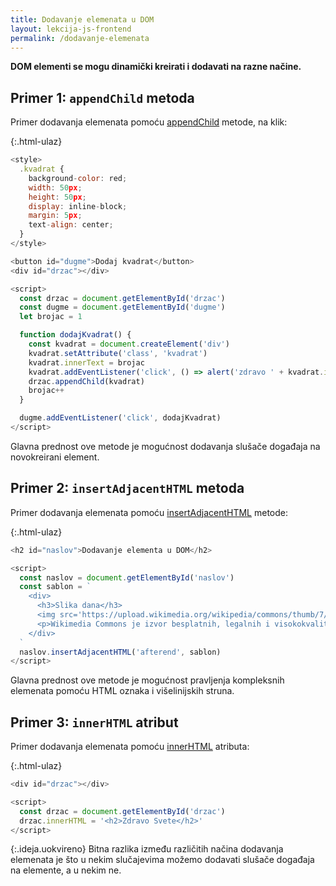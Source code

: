 ```yaml
---
title: Dodavanje elemenata u DOM
layout: lekcija-js-frontend
permalink: /dodavanje-elemenata
---
```


**DOM elementi se mogu dinamički kreirati i dodavati na razne načine.**

## Primer 1: `appendChild` metoda

Primer dodavanja elemenata pomoću [appendChild](https://developer.mozilla.org/en-US/docs/Web/API/Node/appendChild) metode, na klik:

{:.html-ulaz}
```js
<style>
  .kvadrat {
    background-color: red;
    width: 50px;
    height: 50px;
    display: inline-block;
    margin: 5px;
    text-align: center;
  }
</style>

<button id="dugme">Dodaj kvadrat</button>
<div id="drzac"></div>

<script>
  const drzac = document.getElementById('drzac')
  const dugme = document.getElementById('dugme')
  let brojac = 1

  function dodajKvadrat() {
    const kvadrat = document.createElement('div')
    kvadrat.setAttribute('class', 'kvadrat')
    kvadrat.innerText = brojac
    kvadrat.addEventListener('click', () => alert('zdravo ' + kvadrat.innerText))
    drzac.appendChild(kvadrat)
    brojac++
  }

  dugme.addEventListener('click', dodajKvadrat)
</script>
```

Glavna prednost ove metode je mogućnost dodavanja slušače događaja na novokreirani element. 

## Primer 2: `insertAdjacentHTML` metoda

Primer dodavanja elemenata pomoću [insertAdjacentHTML](https://developer.mozilla.org/en-US/docs/Web/API/Element/insertAdjacentHTML) metode:

{:.html-ulaz}
```js
<h2 id="naslov">Dodavanje elementa u DOM</h2>

<script>
  const naslov = document.getElementById('naslov')
  const sablon = `
    <div>
      <h3>Slika dana</h3>
      <img src='https://upload.wikimedia.org/wikipedia/commons/thumb/7/71/Machu_Picchu%2C_Per%C3%BA%2C_2015-07-30%2C_DD_47.JPG/320px-Machu_Picchu%2C_Per%C3%BA%2C_2015-07-30%2C_DD_47.JPG'>
      <p>Wikimedia Commons je izvor besplatnih, legalnih i visokokvalitetnih slika.</p>
    </div>
  `
  naslov.insertAdjacentHTML('afterend', sablon) 
</script>
```

Glavna prednost ove metode je mogućnost pravljenja kompleksnih elemenata pomoću HTML oznaka i višelinijskih struna.

## Primer 3: `innerHTML` atribut

Primer dodavanja elemenata pomoću [innerHTML](https://developer.mozilla.org/en-US/docs/Web/API/Element/innerHTML) atributa:

{:.html-ulaz}
```js
<div id="drzac"></div>

<script>
  const drzac = document.getElementById('drzac')
  drzac.innerHTML = '<h2>Zdravo Svete</h2>'
</script>
```

{:.ideja.uokvireno}
Bitna razlika između različitih načina dodavanja elemenata je što u nekim slučajevima možemo dodavati slušače događaja na elemente, a u nekim ne. 